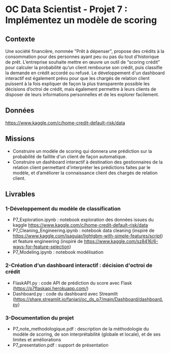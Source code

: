 # OC Data Scientist - Projet 7 : Implémentez un modèle de scoring
## Contexte
Une société financière, nommée "Prêt à dépenser",  propose des crédits à la consommation pour des personnes ayant peu ou pas du tout d'historique de prêt. L’entreprise souhaite mettre en œuvre un outil de “scoring crédit” pour calculer la probabilité qu’un client rembourse son crédit, puis classifie la demande en crédit accordé ou refusé.
Le développement d'un dashboard interactif est également prévu pour que les chargés de relation client puissent à la fois expliquer de façon la plus transparente possible les décisions d’octroi de crédit, mais également permettre à leurs clients de disposer de leurs informations personnelles et de les explorer facilement. 

## Données
https://www.kaggle.com/c/home-credit-default-risk/data

## Missions
- Construire un modèle de scoring qui donnera une prédiction sur la probabilité de faillite d'un client de façon automatique.
- Construire un dashboard interactif à destination des gestionnaires de la relation client permettant d'interpréter les prédictions faites par le modèle, et d’améliorer la connaissance client des chargés de relation client.

## Livrables
### 1-Développement du modèle de classification
- P7_Exploration.ipynb : notebook exploration des données issues du kaggle https://www.kaggle.com/c/home-credit-default-risk/data 
- P7_Cleaning_Engineering.ipynb : notebook data cleaning (inspiré de https://www.kaggle.com/jsaguiar/lightgbm-with-simple-features/script) et feature engineering  (inspiré de https://www.kaggle.com/sz8416/6-ways-for-feature-selection)
- P7_Modeling.ipynb : notebook modélisation

### 2-Création d'un dashboard interactif : décision d'octroi de crédit
- FlaskAPI.py : code API de prédiction du score avec Flask (https://p7flaskapi.herokuapp.com/)
- Dashboard.py : code du dashboard avec Streamlit (https://share.streamlit.io/fanjarj/oc_ds_p7/main/Dashboard/dashboard.py)

### 3-Documentation du projet
- P7_note_methodologique.pdf : description de la méthodologie du modèle de scoring, de son interprétabilité (globale et locale), et de ses limites et améliorations
- P7_presentation.pdf : support de présentation
